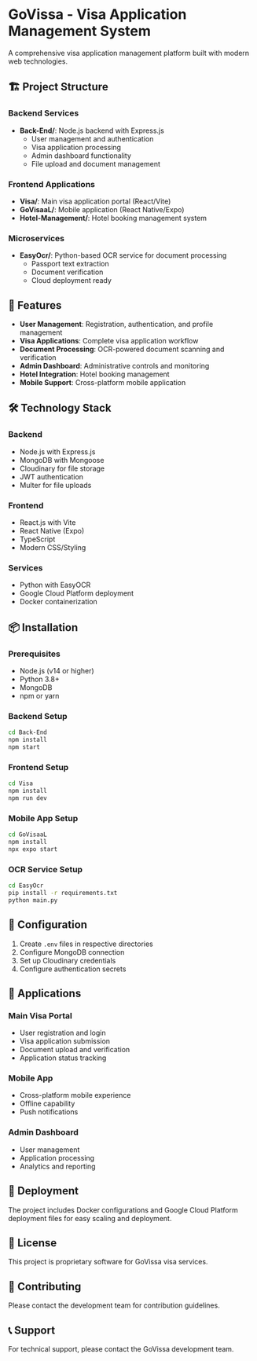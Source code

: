 # GoVissa - Visa Application Management System

A comprehensive visa application management platform built with modern web technologies.

## 🏗️ Project Structure

### Backend Services
- **Back-End/**: Node.js backend with Express.js
  - User management and authentication
  - Visa application processing
  - Admin dashboard functionality
  - File upload and document management

### Frontend Applications
- **Visa/**: Main visa application portal (React/Vite)
- **GoVisaaL/**: Mobile application (React Native/Expo)
- **Hotel-Management/**: Hotel booking management system

### Microservices
- **EasyOcr/**: Python-based OCR service for document processing
  - Passport text extraction
  - Document verification
  - Cloud deployment ready

## 🚀 Features

- **User Management**: Registration, authentication, and profile management
- **Visa Applications**: Complete visa application workflow
- **Document Processing**: OCR-powered document scanning and verification
- **Admin Dashboard**: Administrative controls and monitoring
- **Hotel Integration**: Hotel booking management
- **Mobile Support**: Cross-platform mobile application

## 🛠️ Technology Stack

### Backend
- Node.js with Express.js
- MongoDB with Mongoose
- Cloudinary for file storage
- JWT authentication
- Multer for file uploads

### Frontend
- React.js with Vite
- React Native (Expo)
- TypeScript
- Modern CSS/Styling

### Services
- Python with EasyOCR
- Google Cloud Platform deployment
- Docker containerization

## 📦 Installation

### Prerequisites
- Node.js (v14 or higher)
- Python 3.8+
- MongoDB
- npm or yarn

### Backend Setup
```bash
cd Back-End
npm install
npm start
```

### Frontend Setup
```bash
cd Visa
npm install
npm run dev
```

### Mobile App Setup
```bash
cd GoVisaaL
npm install
npx expo start
```

### OCR Service Setup
```bash
cd EasyOcr
pip install -r requirements.txt
python main.py
```

## 🔧 Configuration

1. Create `.env` files in respective directories
2. Configure MongoDB connection
3. Set up Cloudinary credentials
4. Configure authentication secrets

## 📱 Applications

### Main Visa Portal
- User registration and login
- Visa application submission
- Document upload and verification
- Application status tracking

### Mobile App
- Cross-platform mobile experience
- Offline capability
- Push notifications

### Admin Dashboard
- User management
- Application processing
- Analytics and reporting

## 🐳 Deployment

The project includes Docker configurations and Google Cloud Platform deployment files for easy scaling and deployment.

## 📄 License

This project is proprietary software for GoVissa visa services.

## 🤝 Contributing

Please contact the development team for contribution guidelines.

## 📞 Support

For technical support, please contact the GoVissa development team.
